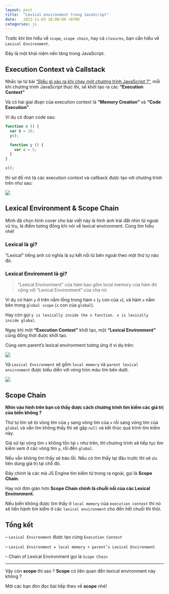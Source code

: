 ```yaml
---
layout: post
title:  "Lexical environment trong JavaScript"
date:   2022-11-03 10:00:00 +0700
categories: js
---
```


Trước khi tìm hiểu về `scope`, `scope chain`, hay cả `closures`, bạn cần hiểu về `Lexical Environment`.

Đây là một khái niệm nền tảng trong JavaScript.

## Execution Context và Callstack
Nhắc lại từ bài [“Điều gì xảy ra khi chạy một chương trình JavaScript ?”](https://beautyoncode.com/dieu-gi-xay-ra-khi-chay-mot-chuong-trinh-javascript/https://beautyoncode.com/dieu-gi-xay-ra-khi-chay-mot-chuong-trinh-javascript/), mỗi khi chương trình JavaScript thực thi, sẽ khởi tạo ra các **“Execution Context”**

Và có hai giai đoạn của execution context là **“Memory Creation”** và **“Code Execution”**.

Ví dụ có đoạn code sau:

```js
function x () {
  var b = 10;
  y();

  function y () {
    var c = 5;
  }
}

x();
```

thì sơ đồ mô tả các execution context và callback được tạo với chương trình trên như sau:

![](https://i2.wp.com/beautyoncode.com/wp-content/uploads/2022/11/ec-callstack.png)

## Lexical Environment & Scope Chain

Mình đã chọn hình cover cho bài viết này là hình ảnh trái đất nhìn từ ngoài vũ trụ, là điểm tương đồng khi nói về lexical environment. Cùng tìm hiểu nhé!

### Lexical là gì?

“Lexical” tiếng anh có nghĩa là sự kết nối từ bên ngoài theo một thứ tự nào đó.

### Lexical Enviroment là gì?

> “Lexical Environment” của hàm bao gồm local memory của hàm đó cộng với “Lexical Environment” của cha nó.

Ví dụ có hàm `y` ở trên nằm lồng trong hàm `x` (`y` con của `x`), và hàm `x` nằm bên trong `global scope` (`x` con của `global`). 

Hay còn gọi `y is lexically inside the x function. x is lexically inside global`. 

Ngay khi một **“Execution Context”** khởi tạo, một **“Lexical Environment”** cũng đồng thời được khởi tạo.

Cùng xem parent’s lexical environment tương ứng ở ví dụ trên:

![](https://i1.wp.com/beautyoncode.com/wp-content/uploads/2022/11/parent-lexical-env.png)

Và `Lexical Environment` sẽ gồm `local memory` và `parent lexical environment` được biểu diễn với vòng tròn màu tím bên dưới.

![](https://i1.wp.com/beautyoncode.com/wp-content/uploads/2022/11/lexical-environment.png)

## Scope Chain

**Nhìn vào hình trên bạn có thấy được cách chương trình tìm kiếm các giá trị của biến không ?**

Thứ tự tìm sẽ từ vòng tím của `y` sang vòng tím của `x` rồi sang vòng tím của `global` và vẫn tìm không thấy thì sẽ gặp `null` và kết thúc quá trình tìm kiếm này.

Giả sử tại vòng tím `x` không tồn tại `c` như trên, thì chương trình sẽ tiếp tục tìm kiếm xem ở các vòng tím `y`, rồi đến `global`.

Nếu vẫn không tìm thấy sẽ báo lỗi. Nếu có tìm thấy tại đâu trước thì sẽ ưu tiên dùng giá trị tại chỗ đó.

Đây chính là các mà JS Engine tìm kiếm từ trong ra ngoài, gọi là **Scope Chain**.

Hay nói đơn giản hơn **Scope Chain chính là chuỗi nối của các Lexical Environment.**

Nếu biến không được tìm thấy ở `local memory` của `execution context` thì nó sẽ tiến hành tìm kiểm ở các `lexical environment` cho đến hết chuỗi thì thôi.

## Tổng kết

– `Lexical Environment` được tạo cùng `Execution Context`

– `Lexical Environment = local memory + parent’s Lexical Environment`

– Chain of Lexical Environment gọi là `Scope Chain`

 ---

Vậy còn **scope** thì sao ? **Scope** có liên quan đến lexical environment này không ? 

Mời các bạn đón đọc bài tiếp theo về **scope** nhé!
